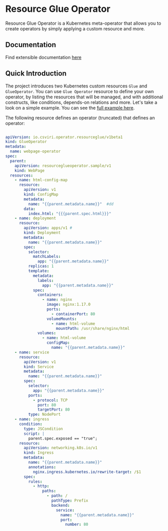 # Resource Glue Operator

Resource Glue Operator is a Kubernetes meta-operator that allows you to create operators by simply applying
a custom resource and more.

## Documentation

Find extensible documentation [here](docs/index.md)

## Quick Introduction

The project introduces two Kubernetes custom resources `Glue` and `GlueOperator`. 
You can use `Glue Operator` resource to define your own operator, by listing the resources that
will be managed, and with additional constructs, like conditions, depends-on relations and more.
Let's take a look on a simple example. You can see the [full example here](https://github.com/csviri/resource-workflow-operator/blob/main/src/test/resources/sample/webpage).

The following resource defines an operator (truncated) that defines an operator:

```yaml

apiVersion: io.csviri.operator.resourceglue/v1beta1
kind: GlueOperator
metadata:
  name: webpage-operator
spec:
  parent:
    apiVersion: resourceglueoperator.sample/v1
    kind: WebPage
  resources:
    - name: html-config-map
      resource:
        apiVersion: v1
        kind: ConfigMap
        metadata:
          name: "{{parent.metadata.name}}"  #dd
        data:
          index.html: "{{{parent.spec.html}}}"
    - name: deployment
      resource:
        apiVersion: apps/v1 #
        kind: Deployment
        metadata:
          name: "{{parent.metadata.name}}"
        spec:
          selector:
            matchLabels:
              app: "{{parent.metadata.name}}"
          replicas: 1
          template:
            metadata:
              labels:
                app: "{{parent.metadata.name}}"
            spec:
              containers:
                - name: nginx
                  image: nginx:1.17.0
                  ports:
                    - containerPort: 80
                  volumeMounts:
                    - name: html-volume
                      mountPath: /usr/share/nginx/html
              volumes:
                - name: html-volume
                  configMap:
                    name: "{{parent.metadata.name}}"
    - name: service
      resource:
        apiVersion: v1
        kind: Service
        metadata:
          name: "{{parent.metadata.name}}"
        spec:
          selector:
            app: "{{parent.metadata.name}}"
          ports:
            - protocol: TCP
              port: 80
              targetPort: 80
          type: NodePort
    - name: ingress
      condition:
        type: JSCondition
        script: |
          parent.spec.exposed == "true";
      resource:
        apiVersion: networking.k8s.io/v1
        kind: Ingress
        metadata:
          name: "{{parent.metadata.name}}"
          annotations:
            nginx.ingress.kubernetes.io/rewrite-target: /$1
        spec:
          rules:
            - http:
                paths:
                  - path: /
                    pathType: Prefix
                    backend:
                      service:
                        name: "{{parent.metadata.name}}"
                        port:
                          number: 80
```